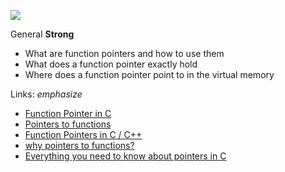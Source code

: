 ![](https://w3.cs.jmu.edu/kirkpams/OpenCSF/Books/csf/html/_images/CSF-Images.A.7.png)

General __Strong__
- What are function pointers and how to use them
- What does a function pointer exactly hold
- Where does a function pointer point to in the virtual memory

Links: _emphasize_
- [Function Pointer in C](https://alx-intranet.hbtn.io/rltoken/yt8Q9jxzT_gyRAvnNkAgkw)
- [Pointers to functions](https://alx-intranet.hbtn.io/rltoken/wP-yWvo9IqbcQsywMmh_iQ)
- [Function Pointers in C / C++][1]
- [why pointers to functions?](https://alx-intranet.hbtn.io/rltoken/1vvWpH9Ux8axOLc9jPWcMw)
- [Everything you need to know about pointers in C][2]

[1]: https://alx-intranet.hbtn.io/rltoken/dAN27S1yyBPeBa8RGfvPNA
[2]: https://alx-intranet.hbtn.io/rltoken/G_0lQzs4LAd1e5tKhNMPiw

